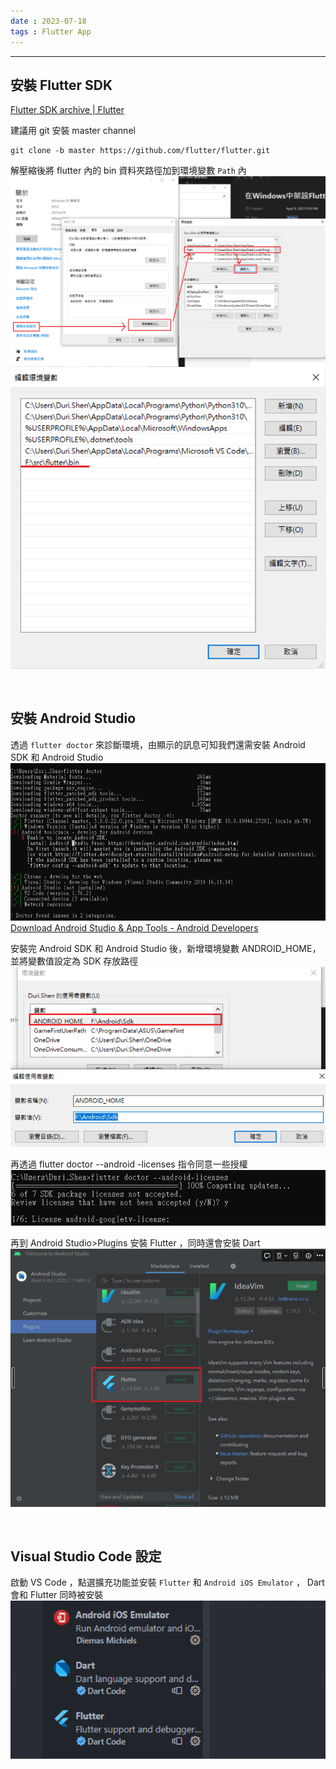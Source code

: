 ```yaml
---
date : 2023-07-18
tags : Flutter App
---
```

---
## 安裝 Flutter SDK

[Flutter SDK archive | Flutter](https://docs.flutter.dev/release/archive?tab=windows#windows)

建議用 git 安裝 master channel
```
git clone -b master https://github.com/flutter/flutter.git
```

解壓縮後將 flutter 內的 bin 資料夾路徑加到環境變數 `Path` 內
![Pasted image 202307ff18d23h5838](https://raw.githubusercontent.com/agin0634/DuriShen_DevNote/main/_Archives/Images/Pasted%20image%20202307ff18d23h5838.png)
![Pasted image 2023f0718h3585f4](https://raw.githubusercontent.com/agin0634/DuriShen_DevNote/main/_Archives/Images/Pasted%20image%202023f0718h3585f4.png)

<br>

## 安裝 Android Studio

透過 `flutter doctor` 來診斷環境，由顯示的訊息可知我們還需安裝 Android SDK 和 Android Studio
![Pasted image 20230719000020](https://raw.githubusercontent.com/agin0634/DuriShen_DevNote/main/_Archives/Images/Pasted%20image%2020230719000020.png)
[Download Android Studio & App Tools - Android Developers](https://developer.android.com/studio?gclid=Cj0KCQiAjJOQBhCkARIsAEKMtO3zEhdK4_I0CEZic3UH4dl-9gVXuHFR9dCl3TOHKjmv3xWLU3UxfhYaApfAEALw_wcB&gclsrc=aw.ds)

安裝完 Android SDK 和 Android Studio 後，新增環境變數 ANDROID_HOME，並將變數值設定為 SDK 存放路徑
![Pasted image 20230719000127](https://raw.githubusercontent.com/agin0634/DuriShen_DevNote/main/_Archives/Images/Pasted%20image%2020230719000127.png)

再透過 flutter doctor --android -licenses 指令同意一些授權
![Pasted image 20230719000152](https://raw.githubusercontent.com/agin0634/DuriShen_DevNote/main/_Archives/Images/Pasted%20image%2020230719000152.png)

再到 Android Studio>Plugins 安裝 Flutter ，同時還會安裝 Dart
![ImagesPasted image 20230719000f217](https://raw.githubusercontent.com/agin0634/DuriShen_DevNote/main/_Archives/Images/ImagesPasted%20image%2020230719000f217.png)

<br>

## Visual Studio Code 設定
啟動 VS Code ，點選擴充功能並安裝 `Flutter` 和 `Android iOS Emulator` ， Dart 會和 Flutter 同時被安裝
![Pasted image 2023071900030d4](https://raw.githubusercontent.com/agin0634/DuriShen_DevNote/main/_Archives/Images/Pasted%20image%202023071900030d4.png)